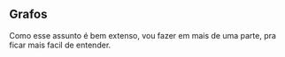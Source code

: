 ## Grafos

Como esse assunto é bem extenso, vou fazer em mais de uma parte, pra ficar mais facil de entender.